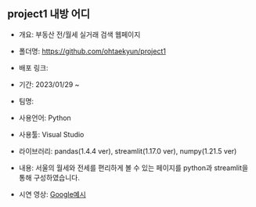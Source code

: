 
## project1 내방 어디
- 개요: 부동산 전/월세 실거래 검색 웹페이지
- 폴더명: https://github.com/ohtaekyun/project1
- 배포 링크:
- 기간: 2023/01/29 ~
- 팀명: 
- 사용언어: Python
- 사용툴: Visual Studio
- 라이브러리: pandas(1.4.4 ver), streamlit(1.17.0 ver), numpy(1.21.5 ver)
- 내용: 서울의 월세와 전세를 편리하게 볼 수 있는 페이지를 python과 streamlit을 통해 구성하였습니다.

- 시연 영상: [Google예시](https://youtube.com, "google link")



